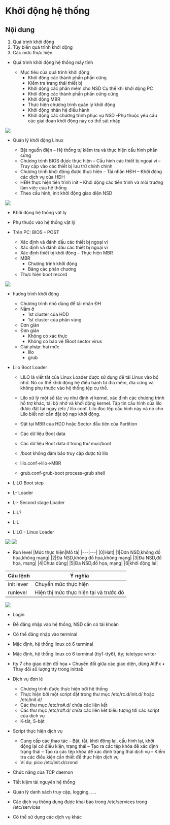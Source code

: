 # Khởi động hệ thống

## Nội dung
1. Quá trình khởi động
2. Tùy biến quá trình khởi dộng
3. Các mức thực hiện

- Quá trình khởi động hệ thống máy tính 

    - Mục tiêu của quá trình khởi động 
        - Khởi động các thành phần phần cứng 
        - Kiểm tra trạng thái thiết bị 
        - Khởi động các phần mềm cho NSD Cụ thể khi khởi động PC 
        - Khởi động các thành phần phần cứng cứng 
        - Khởi động MBR 
        - Thực hiện chương trình quản lý khởi động 
         - Khởi động nhân hệ điều hành 
        - Khởi động các chương trình phục vụ NSD -Phụ thuộc yêu cầu các giai đoạn khởi động này có thể sát nhập

<img src="https://imgur.com/slRqpoP.jpg"> 

- Quản lý khởi động Linux

    -  Bật nguồn điện 
        – Hệ thống tự kiểm tra và thực hiện cấu hình phần cứng 
    - Chương trình BIOS được thực hiện 
        – Cấu hình các thiết bị ngoại vi 
        – Truy cập vào các thiết bị lưu trữ chính chính 
    - Chương trình khởi động được thực hiện 
        – Tải nhân HĐH 
        – Khởi động các dịch vụ của HĐH 
    - HĐH thực hiện tiến trình init 
        – Khởi động các tiến trình và môi trường làm việc của hệ thống 
    - Theo cấu hình, init khởi động giao diện NSD

<img src="https://imgur.com/YH6Z6a3.jpg">

- Khởi động hệ thống vật lý

- Phụ thuộc vào hệ thống vật lý 
- Trên PC: BIOS – POST 
    - Xác định và đánh dấu các thiết bị ngoại vi 
    - Xác định và đánh dấu các thiết bị ngoại vi 
    - Xác định thiết bị khởi động – Thực hiện MBR 
    - MBR 
        - Chương trình khởi động 
        - Bảng các phân chương 
    - Thực hiện boot record


<img src="https://imgur.com/XwUtiIV.jpg">

- hương trình khởi động

    - Chương trình nhỏ dùng để tải nhân ĐH 
    - Nằm ở 
        - 1st cluster của HDD 
        - 1st cluster của phân vùng 
    - Đơn giản 
    - Đơn giản 
        - Không có xác thực 
        - Không có bảo vệ (Boot sector virus 
    - Giải pháp: hai mức 
        - lilo 
        - grub

- Lilo Boot Loader

    - LILO là viết tắt của Linux Loader được sử dụng để tải Linux vào bộ nhớ. Nó có thể khởi động hệ điều hành từ đĩa mềm, đĩa cứng và không phụ thuộc vào hệ thống tệp cụ thể. 
    - Lilo xử lý một số tác vụ như định vị kernel, xác định các chương trình hỗ trợ khác, tải bộ nhớ và khởi động kernel. Tập tin cấu hình của lilo được đặt tại ngay /etc / lilo.conf. Lilo đọc tệp cấu hình này và nó cho Lilo biết nơi cần đặt bộ nạp khởi động.

    - Đặt tại MBR  của HDD hoặc Sector đầu tiên của Partition 
    - Các dữ liệu Boot data 
    - Các dữ liệu Boot data ở trong thư mục/boot 
    - /boot không đảm bảo truy cập được từ lilo 
    - lilo.conf->lilo->MBR 
    - grub.conf-grub-boot process-grub shell

- LILO Boot step
- L- Loader 
- LI- Second stage Loader 
- LIL? 
- LIL
- LILO - Linux Loader

<img src="https://imgur.com/SsgRwFJ.jpg">

<img src="https://imgur.com/SsgRwFJ.jpg">


- Run level
|Mức thực hiện|Mô tả|
|---|---|
|0|Halt|
|1|Đơn NSD,không đồ họa,không mạng|
|2|Đa NSD,không đồ họa,không mạng|
|3|Đa NSD,đồ họa, mạng|
|4|Chưa dùng|
|5|Đa NSD,đồ họa, mạng|
|6|khởi động lại|

|Câu lệnh|Ý nghĩa|
|---|---|
|init lever|Chuyển mức thực hiện|
|runlevel|Hiện thị mức thực hiện tại và trước đó|

<img src="https://imgur.com/CF5mak0.jpg">

- Login

 - Để đăng nhập vào hệ thống, NSD cần có tài khoản 
 - Có thể đăng nhập vào terminal 
 - Mặc định, hệ thống linux có 6 terminal 
 - Mặc định, hệ thống linux có 6 terminal (tty1-tty6), tty; teletype writer 
 - tty 7 cho giao diện đồ họa • Chuyển đổi giữa các giao diện, dùng AltFx • Thay đổi số lượng tty trong inittab

 - Dịch vụ đơn lẻ

    - Chương trình được thực hiện bởi hệ thống 
    - Thực hiện bởi một script đặt trong thư mục /etc/rc.d/init.d/ hoặc /etc/init.d/ 
     - Các thư mục /etc/rx#.d/ chứa các liên kết 
    - Các thư mục /etc/rx#.d/ chứa các liên kết biểu tượng tới các script của dịch vụ 
    -  K-tắt, S-bật
- Script thực hiện dịch vụ
    -  Cung cấp các thao tác
         – Bật, tắt, khởi động lại, cấu hình lại, khởi động lại có điều kiện, trạng thái 
         – Tạo ra các tệp khóa để xác định trạng thái 
         – Tạo ra các tệp khóa để xác định trạng thái dịch vụ 
         – Kiểm tra các điều kiện cần thiết để thực hiện dịch vụ 
    - Ví dụ: pico /etc/init.d/crond

- Chức năng của TCP daemon

- Tiết kiệm tài nguyên hệ thống 
- Quản lý danh sách truy cập, logging, …. 
- Các dịch vụ thông dụng được khai báo trong /etc/services trong /etc/services 
- Có thể sử dụng các dịch vụ khác